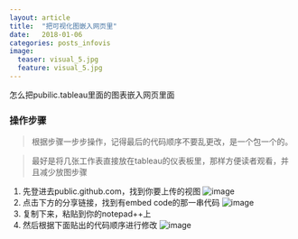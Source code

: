 ```yaml
---
layout: article
title:  "把可视化图嵌入网页里"
date:   2018-01-06
categories: posts_infovis
image:
  teaser: visual_5.jpg
  feature: visual_5.jpg
---
```

怎么把pubilic.tableau里面的图表嵌入网页里面

### 操作步骤

> 根据步骤一步步操作，记得最后的代码顺序不要乱更改，是一个包一个的。

> 最好是将几张工作表直接放在tableau的仪表板里，那样方便读者观看，并且减少放图步骤

1. 先登进去public.github.com，找到你要上传的视图
![image](https://kristina579.github.io/images/share.jpg)
2. 点击下方的分享链接，找到有embed code的那一串代码
![image](https://kristina579.github.io/images/load.jpg)
3. 复制下来，粘贴到你的notepad++上
4. 然后根据下面贴出的代码顺序进行修改
![image](https://kristina579.github.io/images/order.jpg)
